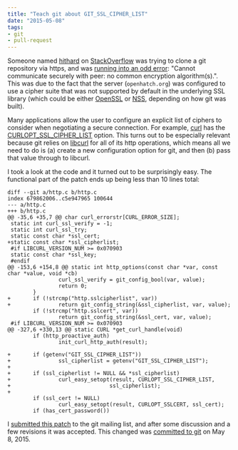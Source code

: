 ```yaml
---
title: "Teach git about GIT_SSL_CIPHER_LIST"
date: "2015-05-08"
tags:
- git
- pull-request
---
```


Someone named [hithard][] on [StackOverflow][] was trying to clone a git repository via https, and was [running into an odd error][question]: "Cannot communicate securely with peer: no common encryption algorithm(s).". This was due to the fact that the server (`openhatch.org`) was configured to use a cipher suite that was not supported by default in the underlying SSL library (which could be either [OpenSSL][] or [NSS][], depending on how git was built).

[hithard]: https://stackoverflow.com/users/4713895/hithard
[question]: https://stackoverflow.com/a/30090725/147356
[stackoverflow]: https://stackoverflow.com/
[openssl]: https://www.openssl.org/
[nss]: https://developer.mozilla.org/en-US/docs/Mozilla/Projects/NSS

Many applications allow the user to configure an explicit list of ciphers to consider when negotiating a secure connection. For example, [curl][] has the [CURLOPT_SSL_CIPHER_LIST][] option. This turns out to be especially relevant because git relies on [libcurl][] for all of its http operations, which means all we need to do is (a) create a new configuration option for git, and then (b) pass that value through to libcurl.

[curl]: https://curl.haxx.se/
[libcurl]: https://curl.haxx.se/libcurl/
[curlopt_ssl_cipher_list]: https://curl.haxx.se/libcurl/c/CURLOPT_SSL_CIPHER_LIST.html
[sslciphersuite]: https://httpd.apache.org/docs/trunk/mod/mod_ssl.html#sslciphersuite

I took a look at the code and it turned out to be surprisingly easy. The functional part of the patch ends up being less than 10 lines total:

```
diff --git a/http.c b/http.c
index 679862006..c5e947965 100644
--- a/http.c
+++ b/http.c
@@ -35,6 +35,7 @@ char curl_errorstr[CURL_ERROR_SIZE];
 static int curl_ssl_verify = -1;
 static int curl_ssl_try;
 static const char *ssl_cert;
+static const char *ssl_cipherlist;
 #if LIBCURL_VERSION_NUM >= 0x070903
 static const char *ssl_key;
 #endif
@@ -153,6 +154,8 @@ static int http_options(const char *var, const char *value, void *cb)
                curl_ssl_verify = git_config_bool(var, value);
                return 0;
        }
+       if (!strcmp("http.sslcipherlist", var))
+               return git_config_string(&ssl_cipherlist, var, value);
        if (!strcmp("http.sslcert", var))
                return git_config_string(&ssl_cert, var, value);
 #if LIBCURL_VERSION_NUM >= 0x070903
@@ -327,6 +330,13 @@ static CURL *get_curl_handle(void)
        if (http_proactive_auth)
                init_curl_http_auth(result);

+       if (getenv("GIT_SSL_CIPHER_LIST"))
+               ssl_cipherlist = getenv("GIT_SSL_CIPHER_LIST");
+
+       if (ssl_cipherlist != NULL && *ssl_cipherlist)
+               curl_easy_setopt(result, CURLOPT_SSL_CIPHER_LIST,
+                               ssl_cipherlist);
+
        if (ssl_cert != NULL)
                curl_easy_setopt(result, CURLOPT_SSLCERT, ssl_cert);
        if (has_cert_password())
```

I [submitted this patch][] to the git mailing list, and after some discussion and a few revisions it was accepted.  This changed was [committed to git][] on May 8, 2015.


[submitted this patch]: https://marc.info/?l=git&m=143100824118409&w=2
[committed to git]: https://github.com/git/git/commit/f6f2a9e42d14e61429af418d8038aa67049b3821

